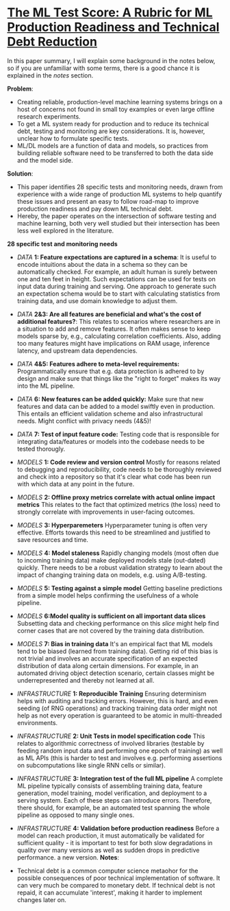 # [The ML Test Score: A Rubric for ML Production Readiness and Technical Debt Reduction](https://storage.googleapis.com/pub-tools-public-publication-data/pdf/aad9f93b86b7addfea4c419b9100c6cdd26cacea.pdf)

In this paper summary, I will explain some background in the notes below, so if you are unfamiliar with some terms, there is a good chance it is explained in the *notes* section.

**Problem**: 
- Creating reliable, production-level machine learning systems brings on a host of concerns not found in
small toy examples or even large offline research experiments.
- To get a ML system ready for production and to reduce its technical debt, testing and monitoring are key considerations. It is, however, unclear how to formulate specific tests.
- ML/DL models are a function of data and models, so practices from building reliable software need to be transferred to both the data side and the model side.

 **Solution**: 
 - This paper identifies 28 specific tests and monitoring needs, drawn from experience with a wide range of production ML systems to help quantify these issues and present an easy to follow road-map to improve production readiness and pay down ML technical debt.
 - Hereby, the paper operates on the intersection of software testing and machine learning, both very well studied but their intersection has been less well explored in the literature.

**28 specific test and monitoring needs**

-  *DATA* **1: Feature expectations are captured in a schema**: It is useful to encode intuitions about the data in a schema so they can be automatically checked. For example, an adult human is surely between one and ten feet in height. Such expectations can be used for tests on input data during training and serving. One approach to generate such an expectation schema would be to start with calculating statistics from training data, and use domain knowledge to adjust them.
-  *DATA* **2&3: Are all features are beneficial and what's the cost of additional features?**: This relates to scenarios where researchers are in a situation to add and remove features. It often makes sense to keep models sparse by, e.g., calculating correlation coefficients. Also, adding too many features might have implications on RAM usage, inference latency, and upstream data dependencies. 
- *DATA* **4&5: Features adhere to meta-level requirements:** Programmatically ensure that e.g. data protection is adhered to by design and make sure that things like the "right to forget" makes its way into the ML pipeline.
- *DATA* **6: New features can be added quickly:** Make sure that new features and data can be added to a model swiftly even in production. This entails an efficient validation scheme and also infrastructural needs. Might conflict with privacy needs (4&5)!
- *DATA* **7: Test of input feature code:** Testing code that is responsible for integrating data/features or models into the codebase needs to be tested thorougly.

- *MODELS* **1: Code review and version control** Mostly for reasons related to debugging and reproducibility, code needs to be thoroughly reviewed and check into a repository so that it's clear what code has been run with which data at any point in the future.
- *MODELS* **2: Offline proxy metrics correlate with actual online impact metrics** This relates to the fact that optimized metrics (the loss) need to strongly correlate with improvements in user-facing outcomes.
- *MODELS* **3: Hyperparemeters** Hyperparameter tuning is often very effective. Efforts towards this need to be streamlined and justified to save resources and time.
- *MODELS* **4: Model staleness** Rapidly changing models (most often due to incoming training data) make deployed models stale (out-dated) quickly. There needs to be a robust validation strategy to learn about the impact of changing training data on models, e.g. using A/B-testing.
- *MODELS* **5: Testing against a simple model** Getting baseline predictions from a simple model helps confirming the usefulness of a whole pipeline.
- *MODELS* **6:Model quality is sufficient on all important data slices** Subsetting data and checking performance on this *slice* might help find corner cases that are not covered by the training data distribution.
- *MODELS* **7: Bias in training data** It's an empirical fact that ML models tend to be biased (learned from training data). Getting rid of this bias is not trivial and involves an accurate specification of an expected distribution of data along certain dimensions. For example, in an automated driving object detection scenario, certain classes might be underrepresented and thereby not learned at all.
- *INFRASTRUCTURE* **1: Reproducible Training** Ensuring determinism helps with auditing and tracking errors. However, this is hard, and even seeding (of RNG operations) and tracking training data order might not help as not every operation is guaranteed to be atomic in multi-threaded environments.
- *INFRASTRUCTURE* **2: Unit Tests in model specification code** This relates to algorithmic correctness of involved libraries (testable by feeding random input data and performing one epoch of training) as well as ML APIs (this is harder to test and involves e.g. performing assertions on subcomputations like single RNN cells or similar).
- *INFRASTRUCTURE* **3: Integration test of the full ML pipeline** A complete ML pipeline typically consists of assembling
training data, feature generation, model training, model verification, and deployment to a serving system. Each of these steps can introduce errors. Therefore, there should, for example, be an automated test spanning the whole pipeline as opposed to many single ones.
- *INFRASTRUCTURE* **4: Validation before production readiness** Before a model can reach production, it must automatically be validated for sufficient quality - it is important to test for both slow degradations in quality over many versions as well as sudden drops in predictive performance.
a new version.
**Notes**:
* Technical debt is a common computer science metaohor for the possible consequences of poor technical implementation of software. It can very much be compared to monetary debt. If technical debt is not repaid, it can accumulate 'interest', making it harder to implement changes later on. 

